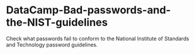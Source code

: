 # DataCamp-Bad-passwords-and-the-NIST-guidelines
Check what passwords fail to conform to the National Institute of Standards and Technology password guidelines.
